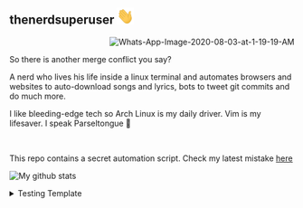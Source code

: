 <h2> thenerdsuperuser <img src="https://raw.githubusercontent.com/ABSphreak/ABSphreak/master/gifs/Hi.gif" width="30px"></h2><img  align='right'  src="https://i.ibb.co/Z21fXsV/Whats-App-Image-2020-08-03-at-1-19-19-AM.jpg" alt="Whats-App-Image-2020-08-03-at-1-19-19-AM" border="0">

<br/>

So there is another merge conflict you say?

A nerd who lives his life inside a linux terminal and automates browsers and websites to auto-download songs and lyrics, bots to tweet git commits and do much more.

I like bleeding-edge tech so Arch Linux is my daily driver. Vim is my lifesaver. I speak Parseltongue 🐍 

<br/>

This repo contains a secret automation script. Check my latest mistake [here](../hash.md)   

![My github stats](https://github-readme-stats.vercel.app/api?username=thenerdsuperuser&count_private=true&show_icons=true&theme=radical&repo=nagini&show_owner=true)


<details>
<summary>Testing Template</summary>

Okay, so now I can "pin" more than 6 repositories on my profile.

[![Repo :snake: ](https://github-readme-stats.vercel.app/api/pin/?username=thenerdsuperuser&show_owner=true&repo=nagini)](https://github.com/thenerdsuperuser/nagini)

![Top Langs](https://github-readme-stats.vercel.app/api/top-langs/?username=thenerdsuperuser)


<!--
**thenerdsuperuser/thenerdsuperuser** is a ✨ _special_ ✨ repository because its `README.md` (this file) appears on your GitHub profile.
-->

- 🔭 I’m currently working under the organization [loopsync](https://github.com/loopsync)   
- 🌱 I’m currently learning [JavaScript](https://github.com/loopsync/js-days)   
- ⚡ Fun fact: Just added [Issue](./.github/ISSUE_TEMPLATE.md) and [PR](./.github/PULL_REQUEST_TEMPLATE.md) templates.   
- 👯 I’m looking to collaborate on ...
- 🤔 I’m looking for help with ...
- 💬 Ask me about ...
- 📫 How to reach me: ...
- 😄 Pronouns: ...

</details>

